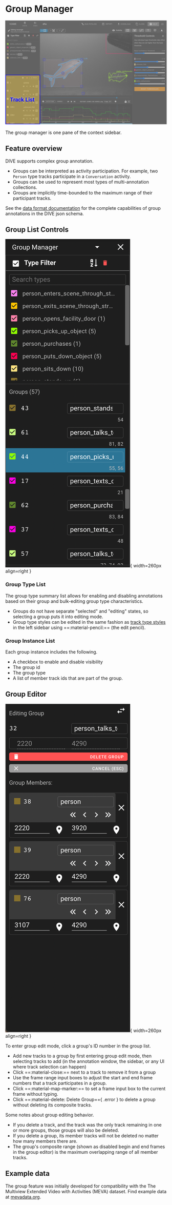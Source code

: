 # Group Manager

![Track List Highlighted](images/UIView/TrackListHighlight.png)

The group manager is one pane of the context sidebar.

## Feature overview

DIVE supports complex group annotation.

* Groups can be interpreted as activity participation.  For example, two `Person` type tracks participate in a `Conversation` activity.
* Groups can be used to represent most types of multi-annotation collections.
* Groups are implicitly time-bounded to the maximum range of their participant tracks.

See the [data format documentation](DataFormats.md) for the complete capabilities of group annotations in the DIVE json schema.

## Group List Controls

![Group List](images/GroupList.png){ width=260px align=right }

### Group Type List

The group type summary list allows for enabling and disabling annotations based on their group and bulk-editing group type characteristics.

* Groups do not have separate "selected" and "editing" states, so selecting a group puts it into editing mode.
* Group type styles can be edited in the same fashion as [track type styles](UI-Type-List.md#type-style-editor) in the left sidebar using ==:material-pencil:== (the edit pencil).

### Group Instance List

Each group instance includes the following.

* A checkbox to enable and disable visibility
* The group id
* The group type
* A list of member track ids that are part of the group.

<div style="clear: both;"/>

## Group Editor

![Group Editor](images/GroupEditor.png){ width=260px align=right }

To enter group edit mode, click a group's ID number in the group list.

* Add new tracks to a group by first entering group edit mode, then selecting tracks to add (in the annotation window, the sidebar, or any UI where track selection can happen)
* Click ==:material-close:== next to a track to remove it from a group
* Use the frame range input boxes to adjust the start and end frame numbers that a track participates in a group.
* Click ==:material-map-marker:== to set a frame input box to the current frame without typing.
* Click ==:material-delete: Delete Group=={ .error } to delete a group without deleting its composite tracks.

Some notes about group editing behavior.

* If you delete a track, and the track was the only track remaining in one or more groups, those groups will also be deleted.
* If you delete a group, its member tracks will not be deleted no matter how many members there are.
* The group's composite range (shown as disabled begin and end frames in the group editor) is the maximum overlapping range of all member tracks.


## Example data

The group feature was initially developed for compatibility with the The Multiview Extended Video with Activities (MEVA) dataset.  Find example data at [mevadata.org](https://mevadata.org/).